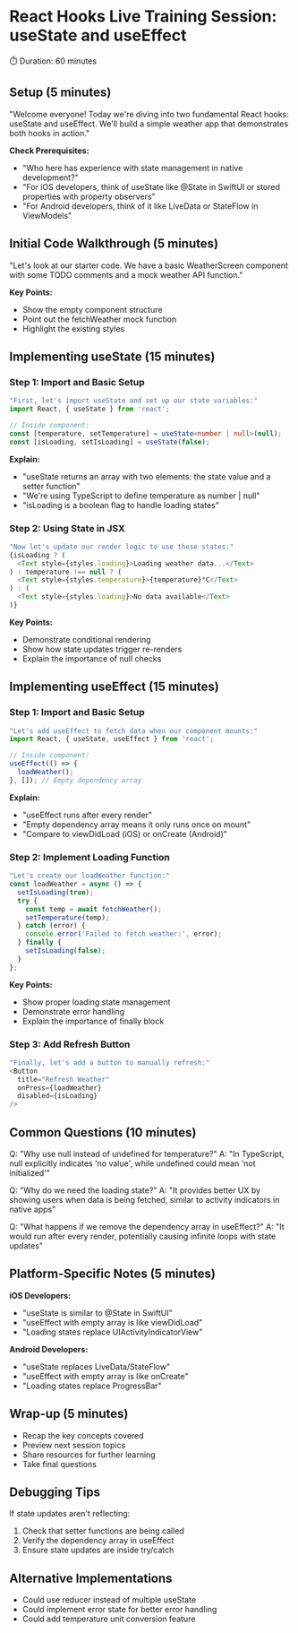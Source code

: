 # React Hooks Live Training Session: useState and useEffect
⏱️ Duration: 60 minutes

## Setup (5 minutes)
"Welcome everyone! Today we're diving into two fundamental React hooks: useState and useEffect. We'll build a simple weather app that demonstrates both hooks in action."

**Check Prerequisites:**
- "Who here has experience with state management in native development?"
- "For iOS developers, think of useState like @State in SwiftUI or stored properties with property observers"
- "For Android developers, think of it like LiveData or StateFlow in ViewModels"

## Initial Code Walkthrough (5 minutes)
"Let's look at our starter code. We have a basic WeatherScreen component with some TODO comments and a mock weather API function."

**Key Points:**
- Show the empty component structure
- Point out the fetchWeather mock function
- Highlight the existing styles

## Implementing useState (15 minutes)

### Step 1: Import and Basic Setup
```typescript
"First, let's import useState and set up our state variables:"
import React, { useState } from 'react';

// Inside component:
const [temperature, setTemperature] = useState<number | null>(null);
const [isLoading, setIsLoading] = useState(false);
```

**Explain:**
- "useState returns an array with two elements: the state value and a setter function"
- "We're using TypeScript to define temperature as number | null"
- "isLoading is a boolean flag to handle loading states"

### Step 2: Using State in JSX
```typescript
"Now let's update our render logic to use these states:"
{isLoading ? (
  <Text style={styles.loading}>Loading weather data...</Text>
) : temperature !== null ? (
  <Text style={styles.temperature}>{temperature}°C</Text>
) : (
  <Text style={styles.loading}>No data available</Text>
)}
```

**Key Points:**
- Demonstrate conditional rendering
- Show how state updates trigger re-renders
- Explain the importance of null checks

## Implementing useEffect (15 minutes)

### Step 1: Import and Basic Setup
```typescript
"Let's add useEffect to fetch data when our component mounts:"
import React, { useState, useEffect } from 'react';

// Inside component:
useEffect(() => {
  loadWeather();
}, []); // Empty dependency array
```

**Explain:**
- "useEffect runs after every render"
- "Empty dependency array means it only runs once on mount"
- "Compare to viewDidLoad (iOS) or onCreate (Android)"

### Step 2: Implement Loading Function
```typescript
"Let's create our loadWeather function:"
const loadWeather = async () => {
  setIsLoading(true);
  try {
    const temp = await fetchWeather();
    setTemperature(temp);
  } catch (error) {
    console.error('Failed to fetch weather:', error);
  } finally {
    setIsLoading(false);
  }
};
```

**Key Points:**
- Show proper loading state management
- Demonstrate error handling
- Explain the importance of finally block

### Step 3: Add Refresh Button
```typescript
"Finally, let's add a button to manually refresh:"
<Button 
  title="Refresh Weather" 
  onPress={loadWeather}
  disabled={isLoading}
/>
```

## Common Questions (10 minutes)

Q: "Why use null instead of undefined for temperature?"
A: "In TypeScript, null explicitly indicates 'no value', while undefined could mean 'not initialized'"

Q: "Why do we need the loading state?"
A: "It provides better UX by showing users when data is being fetched, similar to activity indicators in native apps"

Q: "What happens if we remove the dependency array in useEffect?"
A: "It would run after every render, potentially causing infinite loops with state updates"

## Platform-Specific Notes (5 minutes)

**iOS Developers:**
- "useState is similar to @State in SwiftUI"
- "useEffect with empty array is like viewDidLoad"
- "Loading states replace UIActivityIndicatorView"

**Android Developers:**
- "useState replaces LiveData/StateFlow"
- "useEffect with empty array is like onCreate"
- "Loading states replace ProgressBar"

## Wrap-up (5 minutes)
- Recap the key concepts covered
- Preview next session topics
- Share resources for further learning
- Take final questions

## Debugging Tips
If state updates aren't reflecting:
1. Check that setter functions are being called
2. Verify the dependency array in useEffect
3. Ensure state updates are inside try/catch

## Alternative Implementations
- Could use reducer instead of multiple useState
- Could implement error state for better error handling
- Could add temperature unit conversion feature 